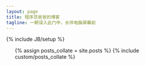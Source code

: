 ```yaml
---
layout: page
title: 程序员爸爸的博客
tagline: 一朝误入此门中，长伴电脑屏幕前
---
```

{% include JB/setup %}

<ul>
{% assign posts_collate = site.posts %}
{% include custom/posts_collate %}
</ul>


